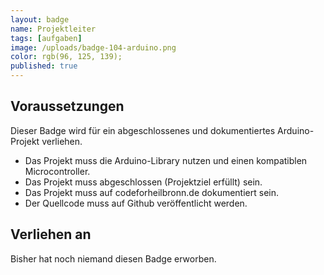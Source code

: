 ```yaml
---
layout: badge
name: Projektleiter
tags: [aufgaben]
image: /uploads/badge-104-arduino.png
color: rgb(96, 125, 139);
published: true
---
```


## Voraussetzungen

Dieser Badge wird für ein abgeschlossenes und dokumentiertes Arduino-Projekt verliehen.

* Das Projekt muss die Arduino-Library nutzen und einen kompatiblen Microcontroller.
* Das Projekt muss abgeschlossen (Projektziel erfüllt) sein.
* Das Projekt muss auf codeforheilbronn.de dokumentiert sein.
* Der Quellcode muss auf Github veröffentlicht werden.

## Verliehen an

Bisher hat noch niemand diesen Badge erworben.